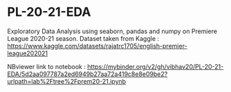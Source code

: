 # PL-20-21-EDA
Exploratory Data Analysis using seaborn, pandas and numpy on Premiere League 2020-21 season. Dataset taken from Kaggle : https://www.kaggle.com/datasets/rajatrc1705/english-premier-league202021

NBviewer link to notebook : https://mybinder.org/v2/gh/vibhav20/PL-20-21-EDA/5d2aa097787a2ed6949b27aa72a419c8e8e09be2?urlpath=lab%2Ftree%2Fprem20-21.ipynb
